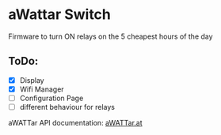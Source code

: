 # aWattar Switch

Firmware to turn ON relays on the 5 cheapest hours of the day

## ToDo:

- [x] Display
- [x] Wifi Manager
- [ ] Configuration Page
- [ ] different behaviour for relays

aWATTar API documentation:
[aWATTar.at](https://www.awattar.at/services/api/)